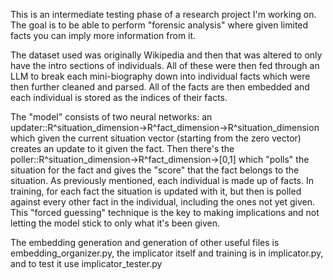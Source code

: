 This is an intermediate testing phase of a research project I'm working on. The goal is to be able to perform "forensic analysis" where given limited facts you can imply more information from it.  

The dataset used was originally Wikipedia and then that was altered to only have the intro sections of individuals. All of these were then fed through an LLM to break each mini-biography down into individual facts which were then further cleaned and parsed. All of the facts are then embedded and each individual is stored as the indices of their facts.  

The "model" consists of two neural networks: an updater::R^situation\_dimension->R^fact\_dimension->R^situation\_dimension which given the current situation vector (starting from the zero vector) creates an update to it given the fact. Then there's the poller::R^situation\_dimension->R^fact\_dimension->[0,1] which "polls" the situation for the fact and gives the "score" that the fact belongs to the situation. As previously mentioned, each individual is made up of facts. In training, for each fact the situation is updated with it, but then is polled against every other fact in the individual, including the ones not yet given. This "forced guessing" technique is the key to making implications and not letting the model stick to only what it's been given.

The embedding generation and generation of other useful files is embedding\_organizer.py, the implicator itself and training is in implicator.py, and to test it use implicator\_tester.py
